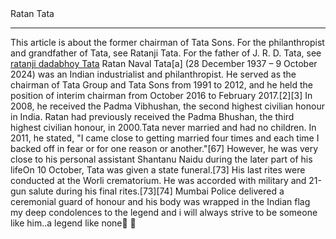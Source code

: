 <!DOCTYPE html>
<html lang="en">
<head>
    <meta charset="UTF-8">
    <meta name="viewport" content="width=device-width, initial-scale=1.0">
    <title>Document</title>
</head>
<body>
    Ratan Tata
    <hr>This article is about the former chairman of Tata Sons. For the philanthropist and grandfather of Tata, see Ratanji Tata. For the father of J. R. D. Tata, see <a href="https://en.wikipedia.org/wiki/Ratanji_Dadabhoy_Tata">ratanji dadabhoy Tata</a></hr>
</body>
</html>Ratan Naval Tata[a] (28 December 1937 – 9 October 2024) was an Indian industrialist and philanthropist. He served as the chairman of Tata Group and Tata Sons from 1991 to 2012, and he held the position of interim chairman from October 2016 to February 2017.[2][3] In 2008, he received the Padma Vibhushan, the second highest civilian honour in India. Ratan had previously received the Padma Bhushan, the third highest civilian honour, in 2000.Tata never married and had no children. In 2011, he stated, "I came close to getting married four times and each time I backed off in fear or for one reason or another."[67] However, he was very close to his personal assistant Shantanu Naidu during the later part of his lifeOn 10 October, Tata was given a state funeral.[73] His last rites were conducted at the Worli crematorium. He was accorded with military and 21-gun salute during his final rites.[73][74] Mumbai Police delivered a ceremonial guard of honour and his body was wrapped in the Indian flag</br>
my deep condolences to the legend and i will always strive to be someone like him..a legend like none💐 💐<img src="https://statusmarkets.in/wp-content/uploads/2023/03/Ratan-Tata-Wiki.jpg"alt=""></img>
